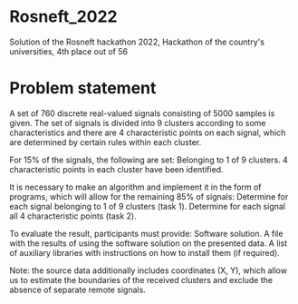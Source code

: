 # Rosneft_2022
Solution of the Rosneft hackathon 2022, Hackathon of the country's universities, 4th place out of 56
# Problem statement
A set of 760 discrete real-valued signals consisting of 5000 samples is given. The set of signals is divided into 9 clusters according to some characteristics and there are 4 characteristic points on each signal, which are determined by certain rules within each cluster.

For 15% of the signals, the following are set:
Belonging to 1 of 9 clusters.
4 characteristic points in each cluster have been identified.

It is necessary to make an algorithm and implement it in the form of programs, which will allow for the remaining 85% of signals:
Determine for each signal belonging to 1 of 9 clusters (task 1).
Determine for each signal all 4 characteristic points (task 2).

To evaluate the result, participants must provide:
Software solution.
A file with the results of using the software solution on the presented data.
A list of auxiliary libraries with instructions on how to install them (if required).

Note: the source data additionally includes coordinates (X, Y), which allow us to estimate the boundaries of the received clusters and exclude the absence of separate remote signals.



